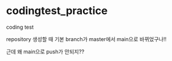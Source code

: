 # codingtest_practice
coding test

repository 생성할 때 기본 branch가 master에서 main으로 바뀌었구나!!

근데 왜 main으로 push가 안되지??
